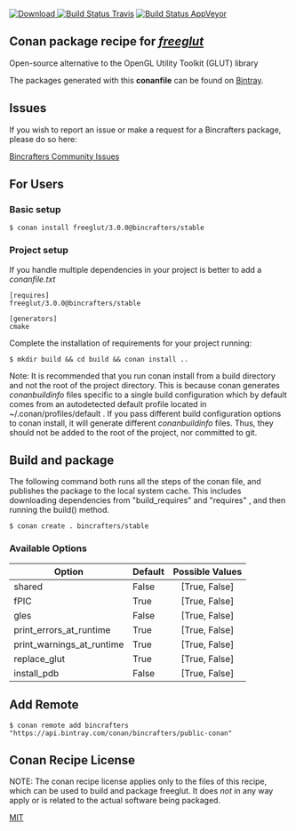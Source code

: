 [![Download](https://api.bintray.com/packages/bincrafters/public-conan/freeglut%3Abincrafters/images/download.svg) ](https://bintray.com/bincrafters/public-conan/freeglut%3Abincrafters/_latestVersion)
[![Build Status Travis](https://travis-ci.org/bincrafters/conan-freeglut.svg?branch=stable%2F3.0.0)](https://travis-ci.org/bincrafters/conan-freeglut)
[![Build Status AppVeyor](https://ci.appveyor.com/api/projects/status/github/bincrafters/conan-freeglut?branch=stable%2F3.0.0&svg=true)](https://ci.appveyor.com/project/bincrafters/conan-freeglut)

## Conan package recipe for [*freeglut*](https://github.com/dcnieho/FreeGLUT)

Open-source alternative to the OpenGL Utility Toolkit (GLUT) library

The packages generated with this **conanfile** can be found on [Bintray](https://bintray.com/bincrafters/public-conan/freeglut%3Abincrafters).


## Issues

If you wish to report an issue or make a request for a Bincrafters package, please do so here:

[Bincrafters Community Issues](https://github.com/bincrafters/community/issues)


## For Users

### Basic setup

    $ conan install freeglut/3.0.0@bincrafters/stable

### Project setup

If you handle multiple dependencies in your project is better to add a *conanfile.txt*

    [requires]
    freeglut/3.0.0@bincrafters/stable

    [generators]
    cmake

Complete the installation of requirements for your project running:

    $ mkdir build && cd build && conan install ..

Note: It is recommended that you run conan install from a build directory and not the root of the project directory.  This is because conan generates *conanbuildinfo* files specific to a single build configuration which by default comes from an autodetected default profile located in ~/.conan/profiles/default .  If you pass different build configuration options to conan install, it will generate different *conanbuildinfo* files.  Thus, they should not be added to the root of the project, nor committed to git.


## Build and package

The following command both runs all the steps of the conan file, and publishes the package to the local system cache.  This includes downloading dependencies from "build_requires" and "requires" , and then running the build() method.

    $ conan create . bincrafters/stable


### Available Options
| Option        | Default | Possible Values  |
| ------------- |:----------------- |:------------:|
| shared      | False |  [True, False] |
| fPIC      | True |  [True, False] |
| gles      | False |  [True, False] |
| print_errors_at_runtime      | True |  [True, False] |
| print_warnings_at_runtime      | True |  [True, False] |
| replace_glut      | True |  [True, False] |
| install_pdb      | False |  [True, False] |


## Add Remote

    $ conan remote add bincrafters "https://api.bintray.com/conan/bincrafters/public-conan"


## Conan Recipe License

NOTE: The conan recipe license applies only to the files of this recipe, which can be used to build and package freeglut.
It does *not* in any way apply or is related to the actual software being packaged.

[MIT](https://github.com/Croydon/conan-freeglut/blob/stable/3.0.0/LICENSE.md)
